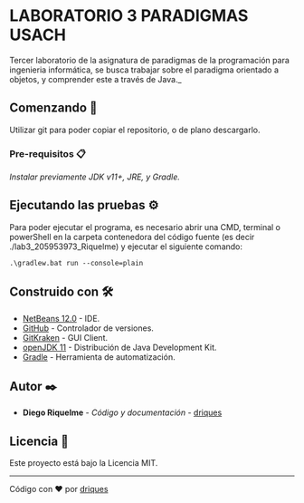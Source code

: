 # LABORATORIO 3 PARADIGMAS USACH

Tercer laboratorio de la asignatura de paradigmas de la programación para ingenieria informática, se busca trabajar sobre
el paradigma orientado a objetos, y comprender este a través de Java._

## Comenzando 🚀

Utilizar git para poder copiar el repositorio, o de plano descargarlo.

### Pre-requisitos 📋

_Instalar previamente JDK v11+, JRE, y Gradle._

## Ejecutando las pruebas ⚙️
Para poder ejecutar el programa, es necesario abrir una CMD, terminal o powerShell en la carpeta contenedora del código fuente 
(es decir ./lab3_205953973_Riquelme) y ejecutar el siguiente comando:

```
.\gradlew.bat run --console=plain
```


## Construido con 🛠️

* [NetBeans 12.0](https://netbeans.apache.org/download/index.html) - IDE.
* [GitHub](https://github.com/) - Controlador de versiones.
* [GitKraken](https://www.gitkraken.com/) - GUI Client.
* [openJDK 11](https://adoptium.net/?variant=openjdk11) - Distribución de Java Development Kit.
* [Gradle](https://gradle.org/) - Herramienta de automatización.
## Autor ✒️
* **Diego Riquelme** - *Código y documentación* - [driques](#driques)

## Licencia 📄

Este proyecto está bajo la Licencia MIT.

---
Código con ❤️ por [driques](https://github.com/driques)

